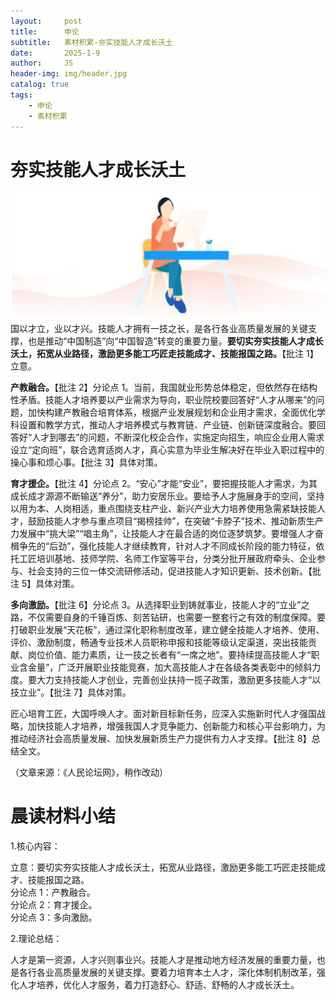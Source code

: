 ```yaml
---
layout:     post
title:      申论
subtitle:   素材积累-夯实技能人才成长沃土
date:       2025-1-9
author:     JS
header-img: img/header.jpg
catalog: true
tags:
    - 申论
    - 素材积累
---
```


# 夯实技能人才成长沃土  
![](https://raw.githubusercontent.com/about300/about300.github.io/master/img/sucai.jpg)
国以才立，业以才兴。技能人才拥有一技之长，是各行各业高质量发展的关键支撑，也是推动“中国制造”向“中国智造”转变的重要力量。**要切实夯实技能人才成长沃土，拓宽从业路径，激励更多能工巧匠走技能成才、技能报国之路。**【批注 1】立意。  

**产教融合。**【批注 2】分论点 1。当前，我国就业形势总体稳定，但依然存在结构性矛盾。技能人才培养要以产业需求为导向，职业院校要回答好“人才从哪来”的问题，加快构建产教融合培育体系，根据产业发展规划和企业用才需求，全面优化学科设置和教学方式，推动人才培养模式与教育链、产业链、创新链深度融合。要回答好“人才到哪去”的问题，不断深化校企合作，实施定向招生，响应企业用人需求设立“定向班”，联合选育适岗人才，真心实意为毕业生解决好在毕业入职过程中的操心事和烦心事。【批注 3】具体对策。  

**育才援企。**【批注 4】分论点 2。“安心”才能“安业”，要把握技能人才需求，为其成长成才源源不断输送“养分”，助力安居乐业。要给予人才施展身手的空间，坚持以用为本、人岗相适，重点围绕支柱产业、新兴产业大力培养使用急需紧缺技能人才，鼓励技能人才参与重点项目“揭榜挂帅”，在突破“卡脖子”技术、推动新质生产力发展中“挑大梁”“唱主角”，让技能人才在最合适的岗位逐梦筑梦。要增强人才奋楫争先的“后劲”，强化技能人才继续教育，针对人才不同成长阶段的能力特征，依托工匠培训基地、技师学院、名师工作室等平台，分类分批开展政府牵头、企业参与、社会支持的三位一体交流研修活动，促进技能人才知识更新、技术创新。【批注 5】具体对策。  

**多向激励。**【批注 6】分论点 3。从选择职业到铸就事业，技能人才的“立业”之路，不仅需要自身的千锤百炼、刻苦钻研，也需要一整套行之有效的制度保障。要打破职业发展“天花板”，通过深化职称制度改革，建立健全技能人才培养、使用、评价、激励制度，畅通专业技术人员职称申报和技能等级认定渠道，突出技能贡献、岗位价值、能力素质，让一技之长者有“一席之地”。要持续提高技能人才“职业含金量”，广泛开展职业技能竞赛，加大高技能人才在各级各类表彰中的倾斜力度。要大力支持技能人才创业，完善创业扶持一揽子政策，激励更多技能人才“以技立业”。【批注 7】具体对策。  

匠心培育工匠，大国呼唤人才。面对新目标新任务，应深入实施新时代人才强国战略，加快技能人才培养，增强我国人才竞争能力、创新能力和核心平台影响力，为推动经济社会高质量发展、加快发展新质生产力提供有力人才支撑。【批注 8】总结全文。  

（文章来源：《人民论坛网》，稍作改动）  

# 晨读材料小结  

1.核心内容：  

立意：要切实夯实技能人才成长沃土，拓宽从业路径，激励更多能工巧匠走技能成才、技能报国之路。  
分论点 1：产教融合。  
分论点 2：育才援企。  
分论点 3：多向激励。  

2.理论总结：  

人才是第一资源，人才兴则事业兴。技能人才是推动地方经济发展的重要力量，也是各行各业高质量发展的关键支撑。要着力培育本土人才，深化体制机制改革，强化人才培养，优化人才服务，着力打造舒心、舒适、舒畅的人才成长沃土。  
